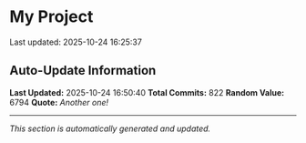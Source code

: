 # My Project


Last updated: 2025-10-24 16:25:37





























































































































































































































































































































































































































































































































































































































































































































































































































































































































































































































































































































































































































































## Auto-Update Information

**Last Updated:** 2025-10-24 16:50:40
**Total Commits:** 822
**Random Value:** 6794
**Quote:** _Another one!_

---
_This section is automatically generated and updated._